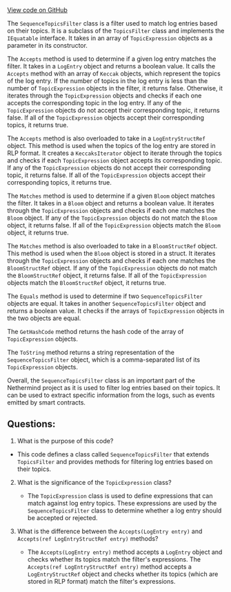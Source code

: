 [View code on GitHub](https://github.com/NethermindEth/nethermind/src/Nethermind/Nethermind.Facade/Filters/Topics/SequenceTopicsFilter.cs)

The `SequenceTopicsFilter` class is a filter used to match log entries based on their topics. It is a subclass of the `TopicsFilter` class and implements the `IEquatable` interface. It takes in an array of `TopicExpression` objects as a parameter in its constructor. 

The `Accepts` method is used to determine if a given log entry matches the filter. It takes in a `LogEntry` object and returns a boolean value. It calls the `Accepts` method with an array of `Keccak` objects, which represent the topics of the log entry. If the number of topics in the log entry is less than the number of `TopicExpression` objects in the filter, it returns false. Otherwise, it iterates through the `TopicExpression` objects and checks if each one accepts the corresponding topic in the log entry. If any of the `TopicExpression` objects do not accept their corresponding topic, it returns false. If all of the `TopicExpression` objects accept their corresponding topics, it returns true.

The `Accepts` method is also overloaded to take in a `LogEntryStructRef` object. This method is used when the topics of the log entry are stored in RLP format. It creates a `KeccaksIterator` object to iterate through the topics and checks if each `TopicExpression` object accepts its corresponding topic. If any of the `TopicExpression` objects do not accept their corresponding topic, it returns false. If all of the `TopicExpression` objects accept their corresponding topics, it returns true.

The `Matches` method is used to determine if a given `Bloom` object matches the filter. It takes in a `Bloom` object and returns a boolean value. It iterates through the `TopicExpression` objects and checks if each one matches the `Bloom` object. If any of the `TopicExpression` objects do not match the `Bloom` object, it returns false. If all of the `TopicExpression` objects match the `Bloom` object, it returns true.

The `Matches` method is also overloaded to take in a `BloomStructRef` object. This method is used when the `Bloom` object is stored in a struct. It iterates through the `TopicExpression` objects and checks if each one matches the `BloomStructRef` object. If any of the `TopicExpression` objects do not match the `BloomStructRef` object, it returns false. If all of the `TopicExpression` objects match the `BloomStructRef` object, it returns true.

The `Equals` method is used to determine if two `SequenceTopicsFilter` objects are equal. It takes in another `SequenceTopicsFilter` object and returns a boolean value. It checks if the arrays of `TopicExpression` objects in the two objects are equal.

The `GetHashCode` method returns the hash code of the array of `TopicExpression` objects.

The `ToString` method returns a string representation of the `SequenceTopicsFilter` object, which is a comma-separated list of its `TopicExpression` objects.

Overall, the `SequenceTopicsFilter` class is an important part of the Nethermind project as it is used to filter log entries based on their topics. It can be used to extract specific information from the logs, such as events emitted by smart contracts.
## Questions: 
 1. What is the purpose of this code?
   - This code defines a class called `SequenceTopicsFilter` that extends `TopicsFilter` and provides methods for filtering log entries based on their topics.

2. What is the significance of the `TopicExpression` class?
   - The `TopicExpression` class is used to define expressions that can match against log entry topics. These expressions are used by the `SequenceTopicsFilter` class to determine whether a log entry should be accepted or rejected.

3. What is the difference between the `Accepts(LogEntry entry)` and `Accepts(ref LogEntryStructRef entry)` methods?
   - The `Accepts(LogEntry entry)` method accepts a `LogEntry` object and checks whether its topics match the filter's expressions. The `Accepts(ref LogEntryStructRef entry)` method accepts a `LogEntryStructRef` object and checks whether its topics (which are stored in RLP format) match the filter's expressions.